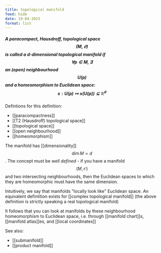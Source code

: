 ```yaml
---
title: topological manifold
feed: hide
date: 19-04-2023
format: list
---
```



##### A paracompact, Hausdroff, topological space $$(M, \mathcal O)$$ is called a d-dimensional topological manifold if $$\forall p\in M, \exists$$ an (open) neighbourhood $$U(p)$$ and a homeomorphism to Euclidean space: $$x: U(p)\mapsto x(U(p))\subseteq \mathbb{R}^d$$

Defintions for this definition:
- [[paracompactness]]
- [[T2 (Hausdroff) topological space]]
- [[topological space]]
- [[open neighbourhood]]
- [[homeomorphism]]

The manifold has [[dimensionality]] $$\dim M = d$$. The concept must be *well defined* - if you have a manifold $$(M, \mathcal O)$$ and two intersecting neighbourhoods, then the Euclidean spaces to which they are homeomorphic must have the same dimension.

Intuitively, we say that manifolds "locally look like" Euclidean space. An equivalent defintition exists for [[complex topological manifold]] (the above definition is strictly speaking a real topological manifold)

It follows that you can look at manifolds by these neighbourhood homeomorphism to Euclidean space, i.e. through  [[manifold chart]]s, [[manifold atlas]]es, and [[local coordinates]]

See also: 
- [[submanifold]]
- [[product manifold]]
